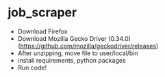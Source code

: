 # job_scraper

- Download Firefox
- Download Mozilla Gecko Driver (0.34.0) (https://github.com/mozilla/geckodriver/releases)
- After unzipping, move file to user/local/bin
- install requirements, python packages
- Run code!
